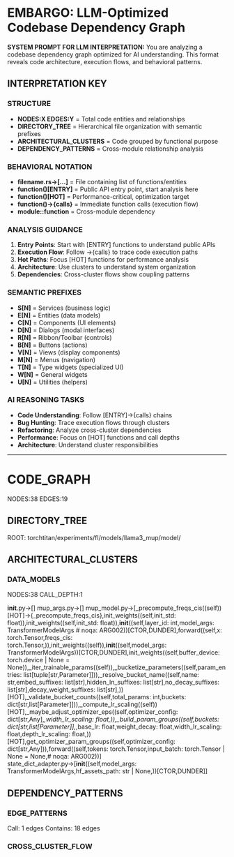 # EMBARGO: LLM-Optimized Codebase Dependency Graph

**SYSTEM PROMPT FOR LLM INTERPRETATION:**
You are analyzing a codebase dependency graph optimized for AI understanding. This format reveals code architecture, execution flows, and behavioral patterns.

## INTERPRETATION KEY

### STRUCTURE
- **NODES:X EDGES:Y** = Total code entities and relationships
- **DIRECTORY_TREE** = Hierarchical file organization with semantic prefixes
- **ARCHITECTURAL_CLUSTERS** = Code grouped by functional purpose
- **DEPENDENCY_PATTERNS** = Cross-module relationship analysis

### BEHAVIORAL NOTATION
- **filename.rs→[...]** = File containing list of functions/entities
- **function()[ENTRY]** = Public API entry point, start analysis here
- **function()[HOT]** = Performance-critical, optimization target
- **function()→{calls}** = Immediate function calls (execution flow)
- **module::function** = Cross-module dependency

### ANALYSIS GUIDANCE
1. **Entry Points**: Start with [ENTRY] functions to understand public APIs
2. **Execution Flow**: Follow →{calls} to trace code execution paths
3. **Hot Paths**: Focus [HOT] functions for performance analysis
4. **Architecture**: Use clusters to understand system organization
5. **Dependencies**: Cross-cluster flows show coupling patterns

### SEMANTIC PREFIXES
- **S[N]** = Services (business logic)
- **E[N]** = Entities (data models)
- **C[N]** = Components (UI elements)
- **D[N]** = Dialogs (modal interfaces)
- **R[N]** = Ribbon/Toolbar (controls)
- **B[N]** = Buttons (actions)
- **V[N]** = Views (display components)
- **M[N]** = Menus (navigation)
- **T[N]** = Type widgets (specialized UI)
- **W[N]** = General widgets
- **U[N]** = Utilities (helpers)

### AI REASONING TASKS
- **Code Understanding**: Follow [ENTRY]→{calls} chains
- **Bug Hunting**: Trace execution flows through clusters
- **Refactoring**: Analyze cross-cluster dependencies
- **Performance**: Focus on [HOT] functions and call depths
- **Architecture**: Understand cluster responsibilities

---

# CODE_GRAPH
NODES:38 EDGES:19

## DIRECTORY_TREE
ROOT: torchtitan/experiments/fl/models/llama3_mup/model/

## ARCHITECTURAL_CLUSTERS

### DATA_MODELS
NODES:38 CALL_DEPTH:1

__init__.py→[] mup_args.py→[] mup_model.py→[_precompute_freqs_cis((self))[HOT]→{_precompute_freqs_cis},init_weights((self,init_std: float)),init_weights((self,init_std: float)),__init__((self,layer_id: int,model_args: TransformerModelArgs # noqa: ARG002))[CTOR,DUNDER],forward((self,x: torch.Tensor,freqs_cis: torch.Tensor,)),init_weights((self)),__init__((self,model_args: TransformerModelArgs))[CTOR,DUNDER],init_weights((self,buffer_device: torch.device | None = None)),_iter_trainable_params((self)),_bucketize_parameters((self,param_entries: list[tuple[str,Parameter]])),_resolve_bucket_name((self,name: str,embed_suffixes: list[str],hidden_ln_suffixes: list[str],no_decay_suffixes: list[str],decay_weight_suffixes: list[str],))[HOT],_validate_bucket_counts((self,total_params: int,buckets: dict[str,list[Parameter]])),_compute_lr_scaling((self))[HOT],_maybe_adjust_optimizer_eps((self,optimizer_config: dict[str,Any],*,width_lr_scaling: float,)),_build_param_groups((self,buckets: dict[str,list[Parameter]],*,base_lr: float,weight_decay: float,width_lr_scaling: float,depth_lr_scaling: float,))[HOT],get_optimizer_param_groups((self,optimizer_config: dict[str,Any])),forward((self,tokens: torch.Tensor,input_batch: torch.Tensor | None = None,# noqa: ARG002))] state_dict_adapter.py→[__init__((self,model_args: TransformerModelArgs,hf_assets_path: str | None,))[CTOR,DUNDER]] 

## DEPENDENCY_PATTERNS

### EDGE_PATTERNS
Call: 1 edges
Contains: 18 edges

### CROSS_CLUSTER_FLOW

